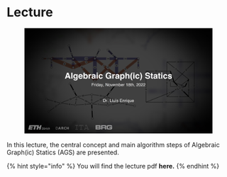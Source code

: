 # Lecture

<figure><img src="../../../.gitbook/assets/IV_lecture.jpg" alt=""><figcaption></figcaption></figure>

In this lecture, the central concept and main algorithm steps of Algebraic Graph(ic) Statics (AGS) are presented.

{% hint style="info" %}
You will find the lecture pdf **here.**
{% endhint %}

